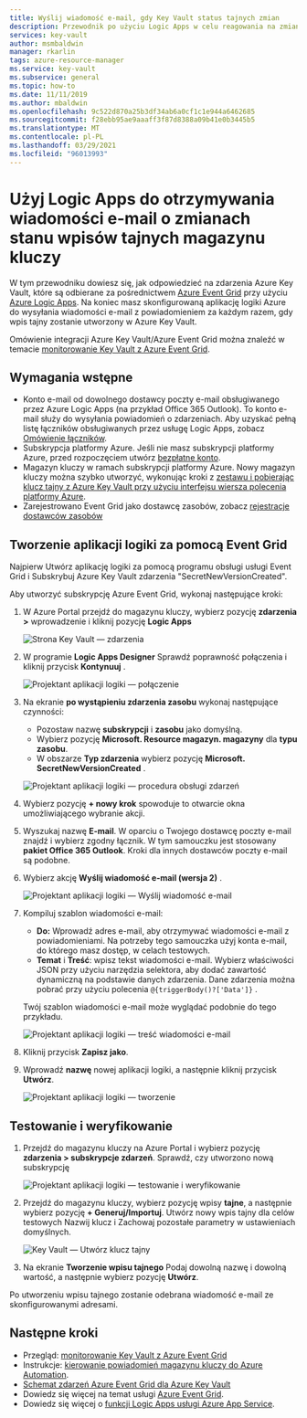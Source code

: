 ```yaml
---
title: Wyślij wiadomość e-mail, gdy Key Vault status tajnych zmian
description: Przewodnik po użyciu Logic Apps w celu reagowania na zmiany Key Vault wpisów tajnych
services: key-vault
author: msmbaldwin
manager: rkarlin
tags: azure-resource-manager
ms.service: key-vault
ms.subservice: general
ms.topic: how-to
ms.date: 11/11/2019
ms.author: mbaldwin
ms.openlocfilehash: 9c522d870a25b3df34ab6a0cf1c1e944a6462685
ms.sourcegitcommit: f28ebb95ae9aaaff3f87d8388a09b41e0b3445b5
ms.translationtype: MT
ms.contentlocale: pl-PL
ms.lasthandoff: 03/29/2021
ms.locfileid: "96013993"
---
```

# <a name="use-logic-apps-to-receive-email-about-status-changes-of-key-vault-secrets"></a>Użyj Logic Apps do otrzymywania wiadomości e-mail o zmianach stanu wpisów tajnych magazynu kluczy

W tym przewodniku dowiesz się, jak odpowiedzieć na zdarzenia Azure Key Vault, które są odbierane za pośrednictwem [Azure Event Grid](../../event-grid/index.yml) przy użyciu [Azure Logic Apps](../../logic-apps/index.yml). Na koniec masz skonfigurowaną aplikację logiki Azure do wysyłania wiadomości e-mail z powiadomieniem za każdym razem, gdy wpis tajny zostanie utworzony w Azure Key Vault.

Omówienie integracji Azure Key Vault/Azure Event Grid można znaleźć w temacie [monitorowanie Key Vault z Azure Event Grid](event-grid-overview.md).

## <a name="prerequisites"></a>Wymagania wstępne

- Konto e-mail od dowolnego dostawcy poczty e-mail obsługiwanego przez Azure Logic Apps (na przykład Office 365 Outlook). To konto e-mail służy do wysyłania powiadomień o zdarzeniach. Aby uzyskać pełną listę łączników obsługiwanych przez usługę Logic Apps, zobacz [Omówienie łączników](/connectors).
- Subskrypcja platformy Azure. Jeśli nie masz subskrypcji platformy Azure, przed rozpoczęciem utwórz [bezpłatne konto](https://azure.microsoft.com/free/?WT.mc_id=A261C142F).
- Magazyn kluczy w ramach subskrypcji platformy Azure. Nowy magazyn kluczy można szybko utworzyć, wykonując kroki z [zestawu i pobierając klucz tajny z Azure Key Vault przy użyciu interfejsu wiersza polecenia platformy Azure](../secrets/quick-create-cli.md).
- Zarejestrowano Event Grid jako dostawcę zasobów, zobacz [rejestracje dostawców zasobów](../../azure-resource-manager/management/resource-providers-and-types.md)

## <a name="create-a-logic-app-via-event-grid"></a>Tworzenie aplikacji logiki za pomocą Event Grid

Najpierw Utwórz aplikację logiki za pomocą programu obsługi usługi Event Grid i Subskrybuj Azure Key Vault zdarzenia "SecretNewVersionCreated".

Aby utworzyć subskrypcję Azure Event Grid, wykonaj następujące kroki:

1. W Azure Portal przejdź do magazynu kluczy, wybierz pozycję **zdarzenia >** wprowadzenie i kliknij pozycję **Logic Apps**

    
    ![Strona Key Vault — zdarzenia](../media/eventgrid-logicapps-kvsubs.png)

1. W programie **Logic Apps Designer** Sprawdź poprawność połączenia i kliknij przycisk **Kontynuuj** . 
 
    ![Projektant aplikacji logiki — połączenie](../media/eventgrid-logicappdesigner1.png)

1. Na ekranie **po wystąpieniu zdarzenia zasobu** wykonaj następujące czynności:
    - Pozostaw nazwę **subskrypcji** i **zasobu** jako domyślną.
    - Wybierz pozycję **Microsoft. Resource magazyn. magazyny** dla **typu zasobu**.
    - W obszarze **Typ zdarzenia** wybierz pozycję **Microsoft. SecretNewVersionCreated** .

    ![Projektant aplikacji logiki — procedura obsługi zdarzeń](../media/eventgrid-logicappdesigner2.png)

1. Wybierz pozycję **+ nowy krok** spowoduje to otwarcie okna umożliwiającego wybranie akcji.
1. Wyszukaj nazwę **E-mail**. W oparciu o Twojego dostawcę poczty e-mail znajdź i wybierz zgodny łącznik. W tym samouczku jest stosowany **pakiet Office 365 Outlook**. Kroki dla innych dostawców poczty e-mail są podobne.
1. Wybierz akcję **Wyślij wiadomość e-mail (wersja 2)** .

   ![Projektant aplikacji logiki — Wyślij wiadomość e-mail](../media/eventgrid-logicappdesigner3.png)

1. Kompiluj szablon wiadomości e-mail:
    - **Do:** Wprowadź adres e-mail, aby otrzymywać wiadomości e-mail z powiadomieniami. Na potrzeby tego samouczka użyj konta e-mail, do którego masz dostęp, w celach testowych.
    - **Temat** i **Treść**: wpisz tekst wiadomości e-mail. Wybierz właściwości JSON przy użyciu narzędzia selektora, aby dodać zawartość dynamiczną na podstawie danych zdarzenia. Dane zdarzenia można pobrać przy użyciu polecenia `@{triggerBody()?['Data']}` .

    Twój szablon wiadomości e-mail może wyglądać podobnie do tego przykładu.

    ![Projektant aplikacji logiki — treść wiadomości e-mail](../media/eventgrid-logicappdesigner4.png)

8. Kliknij przycisk **Zapisz jako**.
9. Wprowadź **nazwę** nowej aplikacji logiki, a następnie kliknij przycisk **Utwórz**.
    
    ![Projektant aplikacji logiki — tworzenie](../media/eventgrid-logicappdesigner5.png)

## <a name="test-and-verify"></a>Testowanie i weryfikowanie

1.  Przejdź do magazynu kluczy na Azure Portal i wybierz pozycję **zdarzenia > subskrypcje zdarzeń**.  Sprawdź, czy utworzono nową subskrypcję
    
    ![Projektant aplikacji logiki — testowanie i weryfikowanie](../media/eventgrid-logicapps-kvnewsubs.png)

1.  Przejdź do magazynu kluczy, wybierz pozycję wpisy **tajne**, a następnie wybierz pozycję **+ Generuj/Importuj**. Utwórz nowy wpis tajny dla celów testowych Nazwij klucz i Zachowaj pozostałe parametry w ustawieniach domyślnych.

    ![Key Vault — Utwórz klucz tajny](../media/eventgrid-logicapps-kv-create-secret.png)

1. Na ekranie **Tworzenie wpisu tajnego** Podaj dowolną nazwę i dowolną wartość, a następnie wybierz pozycję **Utwórz**.

Po utworzeniu wpisu tajnego zostanie odebrana wiadomość e-mail ze skonfigurowanymi adresami.

## <a name="next-steps"></a>Następne kroki

- Przegląd: [monitorowanie Key Vault z Azure Event Grid](event-grid-overview.md)
- Instrukcje: [kierowanie powiadomień magazynu kluczy do Azure Automation](event-grid-tutorial.md).
- [Schemat zdarzeń Azure Event Grid dla Azure Key Vault](../../event-grid/event-schema-key-vault.md)
- Dowiedz się więcej na temat usługi [Azure Event Grid](../../event-grid/index.yml).
- Dowiedz się więcej o [funkcji Logic Apps usługi Azure App Service](../../logic-apps/index.yml).